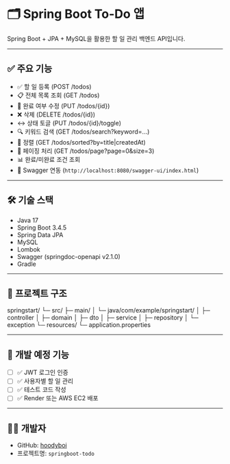 # 🗂 Spring Boot To-Do 앱

Spring Boot + JPA + MySQL을 활용한 할 일 관리 백엔드 API입니다.

---

## ✅ 주요 기능
- ✅ 할 일 등록 (POST /todos)
- 📋 전체 목록 조회 (GET /todos)
- 🔄 완료 여부 수정 (PUT /todos/{id})
- ❌ 삭제 (DELETE /todos/{id})
- ↔️ 상태 토글 (PUT /todos/{id}/toggle)
- 🔍 키워드 검색 (GET /todos/search?keyword=...)
- 📌 정렬 (GET /todos/sorted?by=title|createdAt)
- 📄 페이징 처리 (GET /todos/page?page=0&size=3)
- 📊 완료/미완료 조건 조회
- 🧪 Swagger 연동 (`http://localhost:8080/swagger-ui/index.html`)

---

## 🛠 기술 스택
- Java 17
- Spring Boot 3.4.5
- Spring Data JPA
- MySQL
- Lombok
- Swagger (springdoc-openapi v2.1.0)
- Gradle

---

## 📁 프로젝트 구조
springstart/
└─ src/
├─ main/
│   └─ java/com/example/springstart/
│       ├─ controller
│       ├─ domain
│       ├─ dto
│       ├─ service
│       ├─ repository
│       └─ exception
└─ resources/
└─ application.properties

---

## 🚧 개발 예정 기능
- [ ] ✅ JWT 로그인 인증
- [ ] ✅ 사용자별 할 일 관리
- [ ] ✅ 테스트 코드 작성
- [ ] ✅ Render 또는 AWS EC2 배포

---

## 🙋‍♂️ 개발자

- GitHub: [hoodyboi](https://github.com/hoodyboi)
- 프로젝트명: `springboot-todo`
